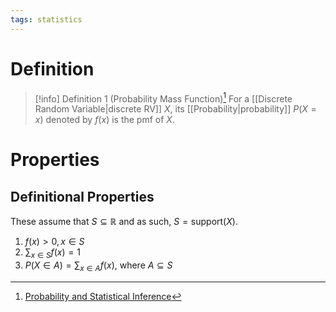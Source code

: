 ```yaml
---
tags: statistics
---
```


# Definition

> [!info] Definition 1 (Probability Mass Function)[^1]
> For a [[Discrete Random Variable|discrete RV]] $X$, its [[Probability|probability]] $P(X = x)$ denoted by $f(x)$ is the pmf of $X$.

# Properties

## Definitional Properties

These assume that $S \subseteq \mathbb{R}$ and as such, $S = \text{support}(X)$.

1) $f(x) > 0, x \in S$
2) $\sum_{x \in S} f(x) = 1$
3) $P(X \in A) = \sum_{x \in A} f(x)$, where $A \subseteq S$

[^1]: [Probability and Statistical Inference](zotero://open-pdf/library/items/RM5FREYV?page=52)